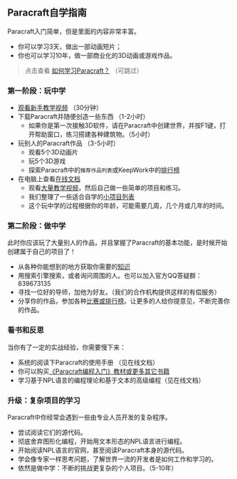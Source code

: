 ## Paracraft自学指南

Paracraft入门简单，但是里面的内容非常丰富。
- 你可以学习3天，做出一部动画短片；
- 你也可以学习10年，做一部商业化的3D动画或游戏作品。

> 点击查看 [如何学习Paracraft？](/official/docs/references/how_to_learn) （可跳过）

### 第一阶段：玩中学
- [观看新手教学视频](/official/docs/videos/new_user_video) （30分钟）
- 下载Paracraft并随便创造一些东西 （1-2小时）
  - 如果你是第一次接触3D软件，请在Paracraft中创建世界，并按F1键，打开帮助窗口，练习搭建各种建筑物。（5小时）
- 玩别人的Paracraft作品 （3-5小时） 
  - 观看5个3D动画片
  - 玩5个3D游戏
  - 探索Paracraft中的`推荐作品列表`或KeepWork中的[排行榜](https://keepwork.com/ranking)
- 在电脑上查看[在线文档](https://keepwork.com/official/docs/index)
  - 观看[大量教学视频](/official/docs/videoguide)，然后自己做一些简单的项目和练习。
  - 我们整理了一些适合自学的[小项目列表](https://keepwork.com/official/docs/teach/lessons/small_proj_list)
  - 这个玩中学的过程根据你的年龄，可能需要几周，几个月或几年的时间。

### 第二阶段：做中学  
此时你应该玩了大量别人的作品，并且掌握了Paracraft的基本功能，是时候开始创建属于自己的项目了！

- 从各种你能想到的地方获取你需要的[知识](https://keepwork.com/official/docs/teach/lessons/paracraft_exams)
- 用搜索引擎搜索，或者询问周围的人。也可以加入官方QQ答疑群：839673135
- 寻找一位好的导师，加他为好友。（我们的合作机构提供这样的有偿服务）
- 分享你的作品，参加各种[比赛或排行榜](https://keepwork.com/ranking)。让更多的人给你提意见，不断完善你的作品。

### 看书和反思
当你有了一定的实战经验，你需要慢下来：
- 系统的阅读下Paracraft的使用手册 （见在线文档）
- 你可以购买[《Paracraft编程入门》教材或更多其它书籍](https://keepwork.com/s/textbook)
- 学习基于NPL语言的编程理论和基于文本的高级编程（见在线文档）

### 升级：复杂项目的学习
Paracraft中你经常会遇到一些由专业人员开发的复杂程序。 
- 尝试阅读它们的源代码。
- 彻底舍弃图形化编程，开始用文本形态的NPL语言进行编程。
- 开始阅读NPL语言的官网，甚至阅读Paracraft本身的源代码。
- 学会像专家一样思考问题，了解世界一流的开发者是如何工作和学习的。
- 依然是做中学：不断的挑战更复杂的个人项目。（5-10年）